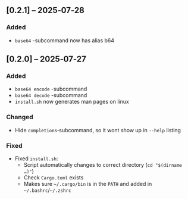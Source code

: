 ## [0.2.1] – 2025‑07‑28
### Added
- `base64` -subcommand now has alias b64

## [0.2.0] – 2025‑07‑27
### Added  
- `base64 encode` -subcommand
- `base64 decode` -subcommand
- `install.sh` now generates man pages on linux

### Changed
- Hide `completions`‑subcommand, so it wont show up in `--help` listing

### Fixed
- Fixed `install.sh`:
  - Script automatically changes to correct directory (`cd "$(dirname …)"`)  
  - Check `Cargo.toml` exists  
  - Makes sure `~/.cargo/bin` is in the `PATH` and added in `~/.bashrc`/`~/.zshrc`  

